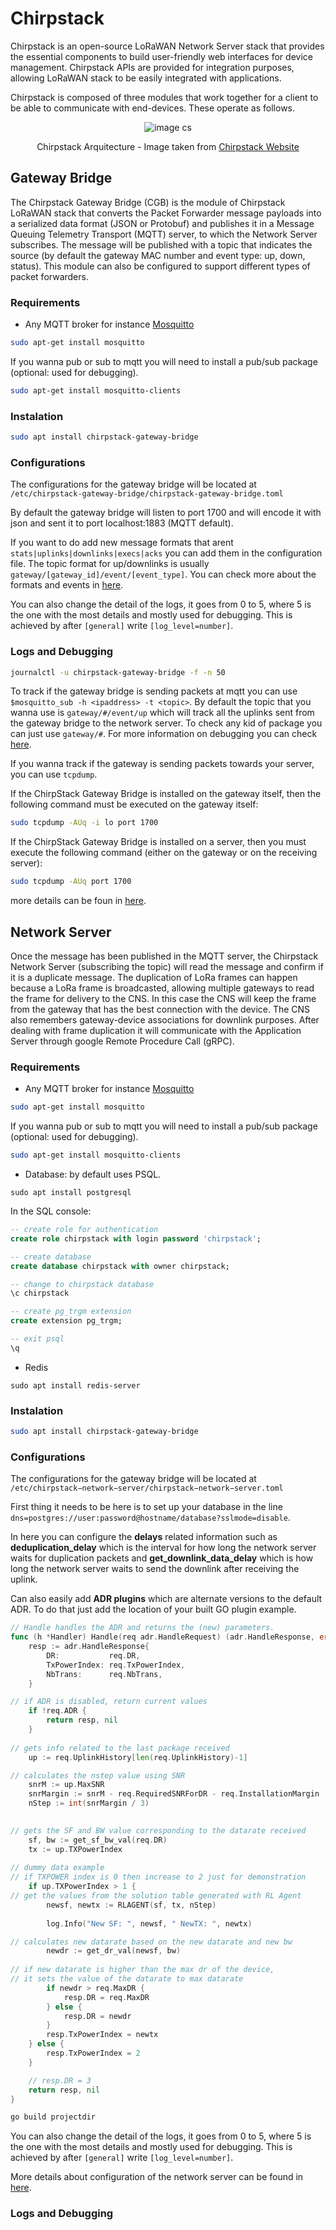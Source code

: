# Chirpstack

Chirpstack is an open-source LoRaWAN Network Server stack that provides the essential components to build user-friendly web interfaces for device management. Chirpstack APIs are provided for integration purposes, allowing LoRaWAN stack to be easily integrated with applications.


Chirpstack is composed of three modules that work together for a client to be able to communicate with end-devices. These operate as follows.

<center>

![image cs](./../assets/img/cs-arq.svg)

</center>

<center>

Chirpstack Arquitecture - Image taken from [Chirpstack Website](https://www.chirpstack.io/docs/architecture.html)

</center>



<!------------------------------------ Gateway Bridge ------------------------------------------------------>


## Gateway Bridge


The Chirpstack Gateway Bridge (CGB) is the module of Chirpstack LoRaWAN stack that converts the Packet Forwarder message payloads into a serialized data format (JSON or Protobuf) and publishes it in a Message Queuing Telemetry Transport (MQTT) server, to which the Network Server subscribes. The message will be published with a topic that indicates the source (by default the gateway MAC number and event type: up, down, status). This module can also be configured to support different types of packet forwarders.




### Requirements

- Any MQTT broker for instance [Mosquitto](https://mosquitto.org/download/)

```bash
sudo apt-get install mosquitto
```

If you wanna pub or sub to mqtt you will need to install a pub/sub package (optional: used for debugging).

```bash
sudo apt-get install mosquitto-clients
```


### Instalation

```bash
sudo apt install chirpstack-gateway-bridge
```

### Configurations

The configurations for the gateway bridge will be located at `/etc/chirpstack-gateway-bridge/chirpstack-gateway-bridge.toml`

By default the gateway bridge will listen to port 1700 and will encode it with json and sent it to port localhost:1883 (MQTT default).

If you want to do add new message formats that arent `stats|uplinks|downlinks|execs|acks` you can add them in the configuration file. The topic format for up/downlinks is usually `gateway/[gateway_id]/event/[event_type]`. You can check more about the formats and events in [here](https://www.chirpstack.io/docs/chirpstack-gateway-bridge/payloads/events.html).

You can also change the detail of the logs, it goes from 0 to 5, where 5 is the one with the most details and mostly used for debugging. This is achieved by after `[general]` write `[log_level=number]`.

### Logs and Debugging

```bash
journalctl -u chirpstack-gateway-bridge -f -n 50
```

To track if the gateway bridge is sending packets at mqtt you can use `$mosquitto_sub -h <ipaddress> -t <topic>`. By default the topic that you wanna use is `gateway/#/event/up` which will track all the uplinks sent from the gateway bridge to the network server. To check any kid of package you can just use `gateway/#`. For more information on debugging you can check [here](https://www.chirpstack.io/project/guides/connect-gateway/).


If you wanna track if the gateway is sending packets towards your server, you can use `tcpdump`.


If the ChirpStack Gateway Bridge is installed on the gateway itself, then the following command must be executed on the gateway itself:


```bash
sudo tcpdump -AUq -i lo port 1700
```
If the ChirpStack Gateway Bridge is installed on a server, then you must execute the following command (either on the gateway or on the receiving server):


```bash
sudo tcpdump -AUq port 1700
```

more details can be foun in [here](https://www.chirpstack.io/project/guides/connect-gateway/#tcpdump).


<!------------------------------------ NETWORK SERVER ------------------------------------------------------>
## Network Server

Once the message has been published in the MQTT server, the Chirpstack Network Server (subscribing the topic) will read the message and confirm if it is a duplicate message. The duplication of LoRa frames can happen because a LoRa frame is broadcasted, allowing multiple gateways to read the frame for delivery to the CNS. In this case the CNS will keep the frame from the gateway that has the best connection with the device. The CNS also remembers gateway-device associations for downlink purposes. After dealing with frame duplication it will communicate with the Application Server through google Remote Procedure Call (gRPC).



### Requirements

- Any MQTT broker for instance [Mosquitto](https://mosquitto.org/download/)

```bash
sudo apt-get install mosquitto
```

If you wanna pub or sub to mqtt you will need to install a pub/sub package (optional: used for debugging).

```bash
sudo apt-get install mosquitto-clients
```


- Database: by default uses PSQL.

```
sudo apt install postgresql
```

In the SQL console:

```SQL
-- create role for authentication
create role chirpstack with login password 'chirpstack';

-- create database
create database chirpstack with owner chirpstack;

-- change to chirpstack database
\c chirpstack

-- create pg_trgm extension
create extension pg_trgm;

-- exit psql
\q
```

- Redis

```
sudo apt install redis-server
```

### Instalation

```bash
sudo apt install chirpstack-gateway-bridge
```

### Configurations

The configurations for the gateway bridge will be located at `/etc/chirpstack−network−server/chirpstack−network−server.toml`



First thing it needs to be here is to set up your database in the line `dns=postgres://user:password@hostname/database?sslmode=disable`.


In here you can configure the **delays** related information such as **deduplication_delay** which is the interval for how long the network server waits for duplication packets and **get_downlink_data_delay** which is how long the network server waits to send the downlink after receiving the uplink. 




Can also easily add **ADR plugins** which are alternate versions to the default ADR.
To do that just add the location of your built GO plugin example.

```GO
// Handle handles the ADR and returns the (new) parameters.
func (h *Handler) Handle(req adr.HandleRequest) (adr.HandleResponse, error) {
	resp := adr.HandleResponse{
		DR:           req.DR,
		TxPowerIndex: req.TxPowerIndex,
		NbTrans:      req.NbTrans,
	}

// if ADR is disabled, return current values
	if !req.ADR {
	    return resp, nil
	}
    
// gets info related to the last package received
	up := req.UplinkHistory[len(req.UplinkHistory)-1]

// calculates the nstep value using SNR
	snrM := up.MaxSNR
	snrMargin := snrM - req.RequiredSNRForDR - req.InstallationMargin
	nStep := int(snrMargin / 3)

    
// gets the SF and BW value corresponding to the datarate received
	sf, bw := get_sf_bw_val(req.DR)
	tx := up.TXPowerIndex
    
// dummy data example
// if TXPOWER index is 0 then increase to 2 just for demonstration
	if up.TXPowerIndex > 1 {
// get the values from the solution table generated with RL Agent
		newsf, newtx := RLAGENT(sf, tx, nStep)
		
		log.Info("New SF: ", newsf, " NewTX: ", newtx)

// calculates new datarate based on the new datarate and new bw
		newdr := get_dr_val(newsf, bw)
		
// if new datarate is higher than the max dr of the device,
// it sets the value of the datarate to max datarate
		if newdr > req.MaxDR {
			resp.DR = req.MaxDR
		} else {
			resp.DR = newdr
		}
		resp.TxPowerIndex = newtx
	} else {
		resp.TxPowerIndex = 2
	}

	// resp.DR = 3
	return resp, nil
}   
```

```bash
go build projectdir
```

You can also change the detail of the logs, it goes from 0 to 5, where 5 is the one with the most details and mostly used for debugging. This is achieved by after `[general]` write `[log_level=number]`.

More details about configuration of the network server can be found in [here](https://www.chirpstack.io/network-server/install/config/).

### Logs and Debugging

<script src="./../_static/js/required.js"></script> 

